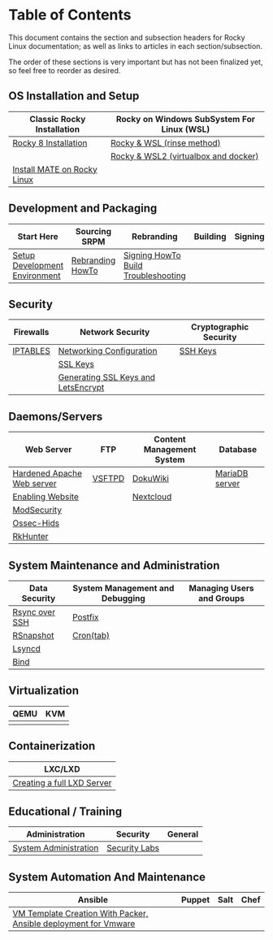 # Table of Contents

This document contains the section and subsection headers for Rocky Linux documentation; as well as links to articles in each section/subsection.

The order of these sections is very important but has not been finalized yet, so feel free to reorder as desired.

## OS Installation and Setup
| Classic Rocky Installation | Rocky on Windows SubSystem For Linux (WSL) |
| --- |  --- |
| [Rocky 8 Installation](1._Guides/rocky-8-installation.md) | [Rocky & WSL (rinse method)](1._Guides/rocky_to_wsl_howto.md) |
| | [Rocky & WSL2 (virtualbox and docker)](1._Guides/import_rocky_to_wsl_howto.md) |
| [Install MATE on Rocky Linux](1._Guides/mate_installation.md) |  |

## Development and Packaging

Start Here | Sourcing SRPM | Rebranding | Building | Signing | Deployment
--- | --- | --- | --- | --- | ---
[Setup Development Environment](1._Guides/development/package_dev_start.md) | [Rebranding HowTo](1._Guides/development/package_debranding.md) | [Signing HowTo](1._Guides/development/package_signing.md) [Build Troubleshooting](1._Guides/development/package_build_troubleshooting.md)


## Security

| Firewalls | Network Security | Cryptographic Security |
| --- | --- | --- |
|[IPTABLES](1._Guides/enabling_iptables_firewall.md) | [Networking Configuration](1._Guides/basic_network_configuration.md) | [SSH Keys](1._Guides/ssh_public_private_keys.md) |
| | [SSL Keys](1._Guides/ssl_keys_https.md) |
| | [Generating SSL Keys and LetsEncrypt](1._Guides/generating_ssl_keys_lets_encrypt.md) |


## Daemons/Servers

| Web Server | FTP | Content Management System | Database |
| --- | --- | --- | --- |
|[Hardened Apache Web server](1._Guides/apache_hardened_webserver/index.md) | [VSFTPD](1._Guides/secure_ftp_server_vsftpd.md) | [DokuWiki](1._Guides/dokuwiki_server.md) | [MariaDB server](1._Guides/database_mariadb-server.md) |
|[Enabling Website](1._Guides/apache-sites-enabled.md) | | [Nextcloud](1._Guides/cloud_server_using_nextcloud.md) |  |
|[ModSecurity](1._Guides/apache_hardened_webserver/modsecurity.md) | | |
|[Ossec-Hids](1._Guides/apache_hardened_webserver/ossec-hids.md) | | |
|[RkHunter](1._Guides/apache_hardened_webserver/rkhunter.md) | |  |

## System Maintenance and Administration

| Data Security | System Management and Debugging | Managing Users and Groups |
| --- | --- | ---
| [Rsync over SSH](1._Guides/rsync_ssh.md) | [Postfix](1._Guides/postfix_reporting.md) |  |
| [RSnapshot](1._Guides/rsnapshot_backup.md) | [Cron(tab)](1._Guides/cron_jobs_howto.md) |  |
| [Lsyncd](1._Guides/mirroring_lsyncd.md) | |
| [Bind](1._Guides/private_dns_server_using_bind.md) |  |

## Virtualization

| QEMU | KVM |
| --- | --- |
| | |

## Containerization

| LXC/LXD |
| --- |
| [Creating a full LXD Server](1._Guides/lxd_server.md) |

## Educational / Training

| Administration | Security | General |
|----------------|----------|---------|
| [System Administration](2._Books/admin_guide/00-toc.md) | [Security Labs](3._Labs/security/index.md) |

## System Automation And Maintenance

| Ansible           | Puppet | Salt | Chef |
|-------------------|--------|------|------|
| [VM Template Creation With Packer, Ansible deployment for Vmware](1._Guides/templates-automation-packer-vsphere.md) |  |   |   |
